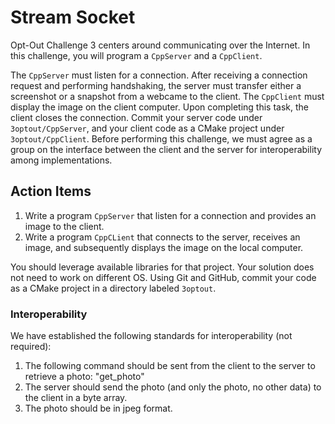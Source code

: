 # Stream Socket

Opt-Out Challenge 3 centers around communicating over the Internet. 
In this challenge, you will program a `CppServer` and a `CppClient`.

The `CppServer` must listen for a connection.
After receiving a connection request and performing handshaking, the server must transfer either a screenshot or a snapshot from a webcame to the client.
The `CppClient` must display the image on the client computer.
Upon completing this task, the client closes the connection.
Commit your server code under `3optout/CppServer`, and your client code as a CMake project under `3optout/CppClient`.
Before performing this challenge, we must agree as a group on the interface between the client and the server for interoperability among implementations.


## Action Items

1. Write a program `CppServer` that listen for a connection and provides an image to the client.
2. Write a program `CppCLient` that connects to the server, receives an image, and subsequently displays the image on the local computer.

You should leverage available libraries for that project.
Your solution does not need to work on different OS.
Using Git and GitHub, commit your code as a CMake project in a directory labeled `3optout`.

### Interoperability

We have established the following standards for interoperability (not required):
1. The following command should be sent from the client to the server to retrieve a photo: "get_photo"
2. The server should send the photo (and only the photo, no other data) to the client in a byte array.
3. The photo should be in jpeg format.
